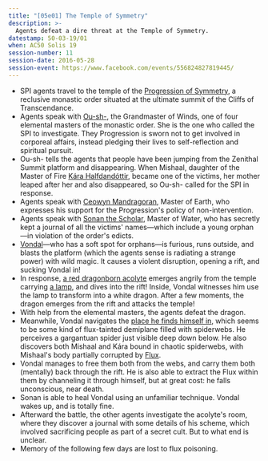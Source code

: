 ```yaml
---
title: "[05e01] The Temple of Symmetry"
description: >-
  Agents defeat a dire threat at the Temple of Symmetry.
datestamp: 50-03-19/01
when: AC50 Solis 19
session-number: 11
session-date: 2016-05-28
session-event: https://www.facebook.com/events/556824827819445/
---
```

* SPI agents travel to the temple of the [Progression of Symmetry](../orgs/progression-of-symmetry), a reclusive monastic order situated at the ultimate summit of the Cliffs of Transcendance.
* Agents speak with [Ou-sh-](../dossiers/oush), the Grandmaster of Winds, one of four elemental masters of the monastic order. She is the one who called the SPI to investigate. They Progression is sworn not to get involved in corporeal affairs, instead pledging their lives to self-reflection and spiritual pursuit.
* Ou-sh- tells the agents that people have been jumping from the Zenithal Summit platform and disappearing. When Mishaal, daughter of the Master of Fire [Kára Halfdandóttir](../dossiers/kara-halfdandottir), became one of the victims, her mother leaped after her and also disappeared, so Ou-sh- called for the SPI in response.
* Agents speak with [Ceowyn Mandragoran](../dossiers/ceowyn-mandragoran), Master of Earth, who expresses his support for the Progression's policy of non-intervention.
* Agents speak with [Sonan the Scholar](../dossiers/sonan-the-scholar), Master of Water, who has secretly kept a journal of all the victims' names&mdash;which include a young orphan&mdash;in violation of the order's edicts.
* [Vondal](../dossiers/vondal)&mdash;who has a soft spot for orphans&mdash;is furious, runs outside, and blasts the platform (which the agents sense is radiating a strange power) with wild magic. It causes a violent disruption, opening a rift, and sucking Vondal in!
* In response, [a red dragonborn acolyte](../dossiers/rafaj) emerges angrily from the temple carrying [a lamp](../relics/lamp-of-seeming), and dives into the rift! Inside, Vondal witnesses him use the lamp to transform into a white dragon. After a few moments, the dragon emerges from the rift and attacks the temple!
* With help from the elemental masters, the agents defeat the dragon.
* Meanwhile, Vondal navigates the [place he finds himself in](../locales/demonweb-pits), which seems to be some kind of flux-tainted demiplane filled with spiderwebs. He perceives a gargantuan spider just visible deep down below. He also discovers both Mishaal and Kára bound in chaotic spiderwebs, with Mishaal's body partially corrupted by [Flux](../locales/flux).
* Vondal manages to free them both from the webs, and carry them both (mentally) back through the rift. He is also able to extract the Flux within them by channeling it through himself, but at great cost: he falls unconscious, near death.
* Sonan is able to heal Vondal using an unfamiliar technique. Vondal wakes up, and is totally fine.
* Afterward the battle, the other agents investigate the acolyte's room, where they discover a journal with some details of his scheme, which involved sacrificing people as part of a secret cult. But to what end is unclear.
* Memory of the following few days are lost to flux poisoning.
